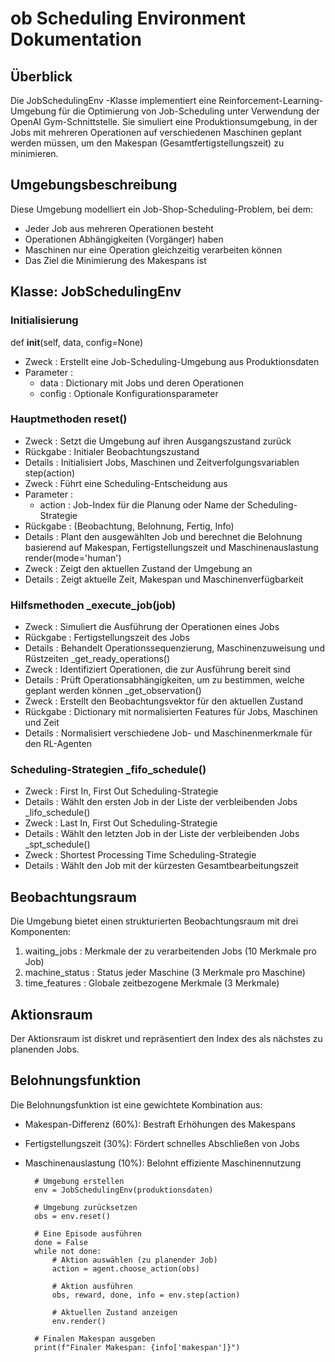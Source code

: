 # ob Scheduling Environment Dokumentation
## Überblick
Die JobSchedulingEnv -Klasse implementiert eine Reinforcement-Learning-Umgebung für die Optimierung von Job-Scheduling unter Verwendung der OpenAI Gym-Schnittstelle. Sie simuliert eine Produktionsumgebung, in der Jobs mit mehreren Operationen auf verschiedenen Maschinen geplant werden müssen, um den Makespan (Gesamtfertigstellungszeit) zu minimieren.

## Umgebungsbeschreibung
Diese Umgebung modelliert ein Job-Shop-Scheduling-Problem, bei dem:

- Jeder Job aus mehreren Operationen besteht
- Operationen Abhängigkeiten (Vorgänger) haben
- Maschinen nur eine Operation gleichzeitig verarbeiten können
- Das Ziel die Minimierung des Makespans ist
## Klasse: JobSchedulingEnv
### Initialisierung
def __init__(self, data, config=None)
- Zweck : Erstellt eine Job-Scheduling-Umgebung aus Produktionsdaten
- Parameter :
  - data : Dictionary mit Jobs und deren Operationen
  - config : Optionale Konfigurationsparameter
### Hauptmethoden reset()
- Zweck : Setzt die Umgebung auf ihren Ausgangszustand zurück
- Rückgabe : Initialer Beobachtungszustand
- Details : Initialisiert Jobs, Maschinen und Zeitverfolgungsvariablen step(action)
- Zweck : Führt eine Scheduling-Entscheidung aus
- Parameter :
  - action : Job-Index für die Planung oder Name der Scheduling-Strategie
- Rückgabe : (Beobachtung, Belohnung, Fertig, Info)
- Details : Plant den ausgewählten Job und berechnet die Belohnung basierend auf Makespan, Fertigstellungszeit und Maschinenauslastung render(mode='human')
- Zweck : Zeigt den aktuellen Zustand der Umgebung an
- Details : Zeigt aktuelle Zeit, Makespan und Maschinenverfügbarkeit
### Hilfsmethoden _execute_job(job)
- Zweck : Simuliert die Ausführung der Operationen eines Jobs
- Rückgabe : Fertigstellungszeit des Jobs
- Details : Behandelt Operationssequenzierung, Maschinenzuweisung und Rüstzeiten _get_ready_operations()
- Zweck : Identifiziert Operationen, die zur Ausführung bereit sind
- Details : Prüft Operationsabhängigkeiten, um zu bestimmen, welche geplant werden können _get_observation()
- Zweck : Erstellt den Beobachtungsvektor für den aktuellen Zustand
- Rückgabe : Dictionary mit normalisierten Features für Jobs, Maschinen und Zeit
- Details : Normalisiert verschiedene Job- und Maschinenmerkmale für den RL-Agenten
### Scheduling-Strategien _fifo_schedule()
- Zweck : First In, First Out Scheduling-Strategie
- Details : Wählt den ersten Job in der Liste der verbleibenden Jobs _lifo_schedule()
- Zweck : Last In, First Out Scheduling-Strategie
- Details : Wählt den letzten Job in der Liste der verbleibenden Jobs _spt_schedule()
- Zweck : Shortest Processing Time Scheduling-Strategie
- Details : Wählt den Job mit der kürzesten Gesamtbearbeitungszeit
## Beobachtungsraum
Die Umgebung bietet einen strukturierten Beobachtungsraum mit drei Komponenten:

1. waiting_jobs : Merkmale der zu verarbeitenden Jobs (10 Merkmale pro Job)
2. machine_status : Status jeder Maschine (3 Merkmale pro Maschine)
3. time_features : Globale zeitbezogene Merkmale (3 Merkmale)
## Aktionsraum
Der Aktionsraum ist diskret und repräsentiert den Index des als nächstes zu planenden Jobs.

## Belohnungsfunktion
Die Belohnungsfunktion ist eine gewichtete Kombination aus:

- Makespan-Differenz (60%): Bestraft Erhöhungen des Makespans
- Fertigstellungszeit (30%): Fördert schnelles Abschließen von Jobs
- Maschinenauslastung (10%): Belohnt effiziente Maschinennutzung

        # Umgebung erstellen
        env = JobSchedulingEnv(produktionsdaten)

        # Umgebung zurücksetzen
        obs = env.reset()

        # Eine Episode ausführen
        done = False
        while not done:
            # Aktion auswählen (zu planender Job)
            action = agent.choose_action(obs)
            
            # Aktion ausführen
            obs, reward, done, info = env.step(action)
            
            # Aktuellen Zustand anzeigen
            env.render()

        # Finalen Makespan ausgeben
        print(f"Finaler Makespan: {info['makespan']}")